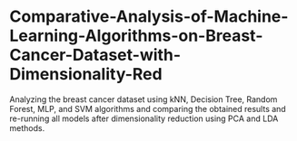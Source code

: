 # Comparative-Analysis-of-Machine-Learning-Algorithms-on-Breast-Cancer-Dataset-with-Dimensionality-Red
Analyzing the breast cancer dataset using kNN, Decision Tree, Random Forest, MLP, and SVM algorithms and comparing the obtained results and re-running all models after dimensionality reduction using PCA and LDA methods.

